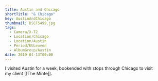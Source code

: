 ```yaml
---
title: Austin and Chicago
shortTitle: "& Chicago"
key: AustinAndChicago
thumbnail: DSCF5499.jpg
tags:
  - Camera/X-T2
  - Location/Chicago
  - Location/Austin
  - Period/KULeuven
  - AlbumGroup/Austin
date: 2019-04-13T00:00
---
```

I visited Austin for a week, bookended with stops through Chicago to visit my client [[The Minte]].
<!-- TODO Wil: add link once the case study exists -->

